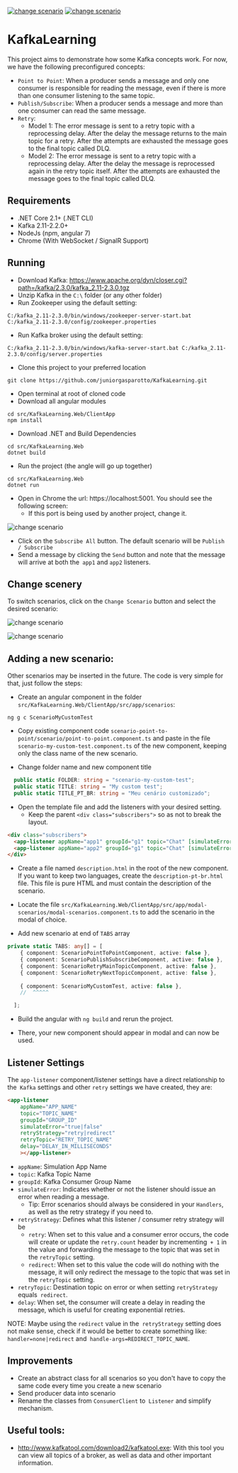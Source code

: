 <a href="https://github.com/juniorgasparotto/KafkaLearning" rel="some text">![change scenario](https://raw.githubusercontent.com/juniorgasparotto/KafkaLearning/master/assets/en-us.png)</a>
<a href="https://github.com/juniorgasparotto/KafkaLearning/blob/master/README-PT-BR.md" rel="some text">![change scenario](https://raw.githubusercontent.com/juniorgasparotto/KafkaLearning/master/assets/pt-br.png)</a>

# KafkaLearning

This project aims to demonstrate how some Kafka concepts work. For now, we have the following preconfigured concepts:

* `Point to Point`: When a producer sends a message and only one consumer is responsible for reading the message, even if there is more than one consumer listening to the same topic.
* `Publish/Subscribe`: When a producer sends a message and more than one consumer can read the same message.
* `Retry`:
    * Model 1: The error message is sent to a retry topic with a reprocessing delay. After the delay the message returns to the main topic for a retry. After the attempts are exhausted the message goes to the final topic called DLQ.
    * Model 2: The error message is sent to a retry topic with a reprocessing delay. After the delay the message is reprocessed again in the retry topic itself. After the attempts are exhausted the message goes to the final topic called DLQ.

## Requirements

* .NET Core 2.1+ (.NET CLI)
* Kafka 2.11-2.2.0+
* NodeJs (npm, angular 7)
* Chrome (With WebSocket / SignalR Support)

## Running

* Download Kafka: https://www.apache.org/dyn/closer.cgi?path=/kafka/2.3.0/kafka_2.11-2.3.0.tgz
* Unzip Kafka in the `C:\` folder (or any other folder)
* Run Zookeeper using the default setting:

```
C:/kafka_2.11-2.3.0/bin/windows/zookeeper-server-start.bat C:/kafka_2.11-2.3.0/config/zookeeper.properties
```

* Run Kafka broker using the default setting:

```
C:/kafka_2.11-2.3.0/bin/windows/kafka-server-start.bat C:/kafka_2.11-2.3.0/config/server.properties
```

* Clone this project to your preferred location

```
git clone https://github.com/juniorgasparotto/KafkaLearning.git
```

* Open terminal at root of cloned code
* Download all angular modules

```
cd src/KafkaLearning.Web/ClientApp
npm install
```

* Download .NET and Build Dependencies

```
cd src/KafkaLearning.Web
dotnet build
```

* Run the project (the angle will go up together)

```
cd src/KafkaLearning.Web
dotnet run
```

* Open in Chrome the url: https://localhost:5001. You should see the following screen:
    * If this port is being used by another project, change it.

![change scenario](./assets/screen.PNG)

* Click on the `Subscribe All` button. The default scenario will be `Publish / Subscribe`
* Send a message by clicking the `Send` button and note that the message will arrive at both the` app1` and `app2` listeners.

## Change scenery

To switch scenarios, click on the `Change Scenario` button and select the desired scenario:

![change scenario](./assets/btn-change-scenario.PNG)

![change scenario](./assets/modal-change-scenario.PNG)

## Adding a new scenario:

Other scenarios may be inserted in the future. The code is very simple for that, just follow the steps:

* Create an angular component in the folder `src/KafkaLearning.Web/ClientApp/src/app/scenarios`: 

```
ng g c ScenarioMyCustomTest
```

* Copy existing component code `scenario-point-to-point/scenario/point-to-point.component.ts` and paste in the file `scenario-my-custom-test.component.ts` of the new component, keeping only the class name of the new scenario.

* Change folder name and new component title

```typescript
  public static FOLDER: string = "scenario-my-custom-test";
  public static TITLE: string = "My custom test";
  public static TITLE_PT_BR: string = "Meu cenário customizado";
```

* Open the template file and add the listeners with your desired setting.
    * Keep the parent `<div class="subscribers">` so as not to break the layout.

```html
<div class="subscribers">
  <app-listener appName="app1" groupId="g1" topic="Chat" [simulateError]="false"></app-listener>
  <app-listener appName="app2" groupId="g1" topic="Chat" [simulateError]="false"></app-listener>
</div>
```

* Create a file named `description.html` in the root of the new component. If you want to keep two languages, create the `description-pt-br.html` file. This file is pure HTML and must contain the description of the scenario.

* Locate the file `src/KafkaLearning.Web/ClientApp/src/app/modal-scenarios/modal-scenarios.component.ts` to add the scenario in the modal of choice.

* Add new scenario at end of `TABS` array

```typescript
private static TABS: any[] = [
    { component: ScenarioPointToPointComponent, active: false },
    { component: ScenarioPublishSubscribeComponent, active: false },
    { component: ScenarioRetryMainTopicComponent, active: false },
    { component: ScenarioRetryNextTopicComponent, active: false },
    
    { component: ScenarioMyCustomTest, active: false },
    //  ^^^^^

  ];
```

* Build the angular with `ng build` and rerun the project.

* There, your new component should appear in modal and can now be used.

## Listener Settings

The `app-listener` component/listener settings have a direct relationship to the` Kafka` settings and other `retry` settings we have created, they are:

```html
<app-listener 
    appName="APP_NAME" 
    topic="TOPIC_NAME" 
    groupId="GROUP_ID" 
    simulateError="true|false"
    retryStrategy="retry|redirect" 
    retryTopic="RETRY_TOPIC_NAME" 
    delay="DELAY_IN_MILLISECONDS" 
    ></app-listener>
```

* `appName`: Simulation App Name
* `topic`: Kafka Topic Name
* `groupId`: Kafka Consumer Group Name
* `simulateError`: Indicates whether or not the listener should issue an error when reading a message.
    * Tip: Error scenarios should always be considered in your `Handlers`, as well as the retry strategy if you need to.
* `retryStrategy`: Defines what this listener / consumer retry strategy will be
    * `retry`: When set to this value and a consumer error occurs, the code will create or update the `retry.count` header by incrementing` + 1` in the value and forwarding the message to the topic that was set in the `retryTopic` setting.
    * `redirect`: When set to this value the code will do nothing with the message, it will only redirect the message to the topic that was set in the `retryTopic` setting.
* `retryTopic`: Destination topic on error or when setting `retryStrategy` equals` redirect`.
* `delay`: When set, the consumer will create a delay in reading the message, which is useful for creating exponential retries.

NOTE: Maybe using the `redirect` value in the` retryStrategy` setting does not make sense, check if it would be better to create something like: `handler=none|redirect` and` handle-args=REDIRECT_TOPIC_NAME`.

## Improvements

* Create an abstract class for all scenarios so you don't have to copy the same code every time you create a new scenario
* Send producer data into scenario
* Rename the classes from `ConsumerClient` to` Listener` and simplify mechanism.

## Useful tools:

* http://www.kafkatool.com/download2/kafkatool.exe: With this tool you can view all topics of a broker, as well as data and other important information.